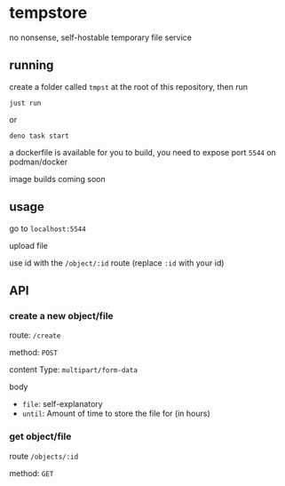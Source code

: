 # tempstore
no nonsense, self-hostable temporary file service

## running

create a folder called `tmpst` at the root of this repository, then run

```
just run
```

or 

```
deno task start
```

a dockerfile is available for you to build, you need to expose port `5544` on podman/docker

image builds coming soon

## usage

go to `localhost:5544`

upload file

use id with the `/object/:id` route (replace `:id` with your id)

## API

### create a new object/file

route: `/create`

method: `POST`

content Type: `multipart/form-data`

body
- `file`: self-explanatory
- `until`: Amount of time to store the file for (in hours)

### get object/file

route `/objects/:id`

method: `GET`

